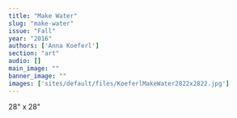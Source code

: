 ```yaml
---
title: "Make Water"
slug: "make-water"
issue: "Fall"
year: "2016"
authors: ['Anna Koeferl']
section: "art"
audio: []
main_image: ""
banner_image: ""
images: ['sites/default/files/KoeferlMakeWater2822x2822.jpg']
---
```

28" x 28"

